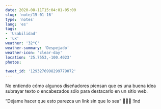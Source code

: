 ```yaml
---
date: 2020-08-11T15:04:01-05:00
slug: 'note/15-01-16'
type: 'notes'
lang: 'es'
tags:
- 'Usabilidad'
- 'ux'
weather: '32°C'
weather-summary: 'Despejado'
weather-icon: 'clear-day'
location: '25.7553,-100.4023'
photos:

tweet_id: '1293276998299779072'
---
```

No entiendo cómo algunos diseñadores piensan que es una buena idea subrayar texto o encabezados sólo para destacarlo en un sitio web. 

“Déjame hacer que esto parezca un link sin que lo sea” 🤦🏻‍♂️   !lnd